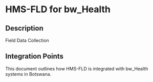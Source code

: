 # HMS-FLD for bw_Health

## Description

Field Data Collection

## Integration Points

This document outlines how HMS-FLD is integrated with bw_Health systems in Botswana.
